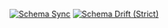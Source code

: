 <!-- Replace ORG/REPO with your GitHub org/repo slug -->
[![Schema Sync](https://github.com/ORG/REPO/actions/workflows/schema-sync.yml/badge.svg)](https://github.com/ORG/REPO/actions/workflows/schema-sync.yml)
[![Schema Drift (Strict)](https://github.com/ORG/REPO/actions/workflows/schema-drift-strict.yml/badge.svg)](https://github.com/ORG/REPO/actions/workflows/schema-drift-strict.yml)
